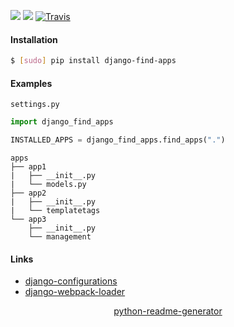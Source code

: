 <!--
https://pypi.org/project/readme-generator/
https://pypi.org/project/python-readme-generator/
-->

[![](https://img.shields.io/pypi/v/django-find-apps.svg?maxAge=3600)](https://pypi.org/project/django-find-apps/)
[![](https://img.shields.io/badge/License-Unlicense-blue.svg?longCache=True)](https://unlicense.org/)
[![Travis](https://api.travis-ci.org/andrewp-as-is/django-find-apps.py.svg?branch=master)](https://travis-ci.org/andrewp-as-is/django-find-apps.py/)

#### Installation
```bash
$ [sudo] pip install django-find-apps
```

#### Examples
`settings.py`
```python
import django_find_apps

INSTALLED_APPS = django_find_apps.find_apps(".")
```

```
apps
├── app1
|   ├── __init__.py
|   └── models.py
├── app2
|   ├── __init__.py
|   └── templatetags
└── app3
    ├── __init__.py
    └── management
```

#### Links
+   [django-configurations](https://github.com/jazzband/django-configurations)
+   [django-webpack-loader](https://github.com/owais/django-webpack-loader)

<p align="center">
    <a href="https://pypi.org/project/python-readme-generator/">python-readme-generator</a>
</p>